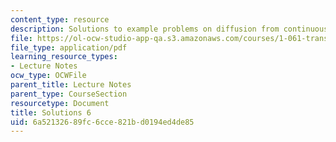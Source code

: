 ```yaml
---
content_type: resource
description: Solutions to example problems on diffusion from continuous point sources.
file: https://ol-ocw-studio-app-qa.s3.amazonaws.com/courses/1-061-transport-processes-in-the-environment-fall-2008/6a52132689fc6cce821bd0194ed4de85_solutions6.pdf
file_type: application/pdf
learning_resource_types:
- Lecture Notes
ocw_type: OCWFile
parent_title: Lecture Notes
parent_type: CourseSection
resourcetype: Document
title: Solutions 6
uid: 6a521326-89fc-6cce-821b-d0194ed4de85
---
```

